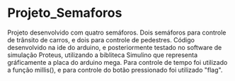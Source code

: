 # Projeto_Semaforos
Projeto desenvolvido com quatro semáforos. Dois semáforos para controle de trânsito de carros, e dois para controle de pedestres. Código desenvolvido na ide do arduino,
e posteriormente testado no software de simulação Proteus, utilizando a bibliteca Simulino que representa gráficamente a placa do arduino mega.
Para controle de tempo foi utilizado a função millis(), e para controle do botão pressionado foi utilizado "flag".
